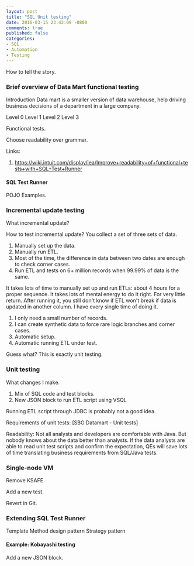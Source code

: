 ```yaml
---
layout: post
title: "SQL Unit testing"
date: 2016-03-15 23:43:09 -0800
comments: true
published: false
categories: 
- SQL
- Automation
- Testing
---
```


How to tell the story.
<!--
Note that SQL scripts is only a small part of ETL processes. There are other scripts such as bash, python scripts, Java programs, and/or commerical tools such as Tidal that move data and execute those SQL scripts.
-->

### Brief overview of Data Mart functional testing

Introduction
Data mart is a smaller version of data warehouse, help driving business decisions of a department in a large company.

Level 0
Level 1
Level 2
Level 3

Functional tests.

Choose readability over grammar.

Links:

1. https://wiki.intuit.com/display/iea/Improve+readability+of+functional+tests+with+SQL+Test+Runner

#### SQL Test Runner

POJO
Examples.

### Incremental update testing

What incremental update?

How to test incremental update?
You collect a set of three sets of data.

1. Manually set up the data.
1. Manually run ETL.
1. Most of the time, the difference in data between two dates are enough to check corner cases.
1. Run ETL and tests on 6+ million records when 99.99% of data is the same.

It takes lots of time to manually set up and run ETLs: about 4 hours for a proper sequence.
It takes lots of mental energy to do it right.
For very little return. After running it, you still don't know if ETL won't break if data is updated in another column.
I have every single time of doing it.

1. I only need a small number of records.
1. I can create synthetic data to force rare logic branches and corner cases.
1. Automatic setup.
1. Automatic running ETL under test.

Guess what? This is exactly unit testing.

### Unit testing

What changes I make.

1. Mix of SQL code and test blocks.
1. New JSON block to run ETL script using VSQL

Running ETL script through JDBC is probably not a good idea.

Requirements of unit tests:
[SBG Datamart - Unit tests]

Readability:
Not all analysts and developers are comfortable with Java. But nobody knows about the data better than analysts.
If the data analysts are able to read unit test scripts and confirm the expectation, QEs will save lots of time translating business requirements from SQL/Java tests.

### Single-node VM

Remove KSAFE.

Add a new test.

Revert in Git.

### Extending SQL Test Runner

Template Method design pattern
Strategy pattern

#### Example: Kobayashi testing

Add a new JSON block.





